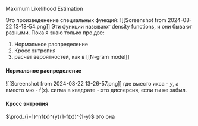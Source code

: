 Maximum Likelihood Estimation

Это произведенение специальных функций:
![[Screenshot from 2024-08-22 13-18-54.png]]
Эти функции называют density functions, и они бывают разными. Пока я знаю только про две:
1) Нормальное распределение
2) Кросс энтропия
3) расчет вероятностей, как в [[N-gram model]]

#### Нормальное распределение
![[Screenshot from 2024-08-22 13-26-57.png]]
где вместо икса - $y$, а вместо мю - f(x).
сигма в квадрате - это дисперсия, если ты не забыл.
#### Кросс энтропия
$\prod_{i=1}^nf(x)^{y}(1-f(x))^{1-y}$
это она